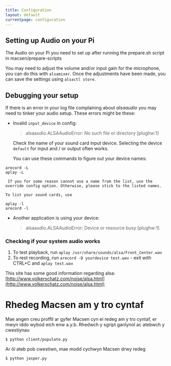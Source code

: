 ```yaml
---
title: Configuration
layout: default
currentpage: configuration
---
```


## Setting up Audio on your Pi

The Audio on your Pi you need to set up after running the prepare.sh script in macsen/prepare-scripts

You may need to adjust the volume and/or input gain for the microphone, you can do this with `alsamixer`.
Once the adjustments have been made, you can save the settings using `alsactl store`.


## Debugging your setup

If there is an error in your log file complaining about _alsaaudio_ you may need to tinker your audio setup.
These errors might be these:

- Invalid `input_device` in config:

    > alsaaudio.ALSAAudioError: No such file or directory [plughw:1]

    Check the name of your sound card input device. Selecting the device `default` for input and / or output often works.

    You can use these commands to figure out your device names:
```
arecord -L
aplay -L
```

     If you for some reason cannot use a name from the list, use the override config option. Otherwise, please stick to the listed names.

    To list your sound cards, use 
``` 
aplay -l
arecord -l
```
- Another application is using your device:
    
    > alsaaudio.ALSAAudioError: Device or resource busy [plughw:1]

### Checking if your system audio works
1. To test playback, run `aplay /usr/share/sounds/alsa/Front_Center.wav`
2. To rest recording, run `arecord -D yourdevice test.wav` - exit with CTRL+C and `aplay test.wav`


This site has some good information regarding alsa: [http://www.volkerschatz.com/noise/alsa.html](http://www.volkerschatz.com/noise/alsa.html)


Rhedeg Macsen am y tro cyntaf
===
Mae angen creu proffil ar gyfer Macsen cyn ei redeg am y tro cyntaf, er mwyn iddo wybod eich enw a.y.b.  Rhedwch y sgript ganlynol ac atebwch y cwestiynau 

```
$ python client/populate.py
```

Ar ôl ateb pob cwestiwn, mae modd cychwyn Macsen drwy redeg

```
$ python jasper.py  
``` 
